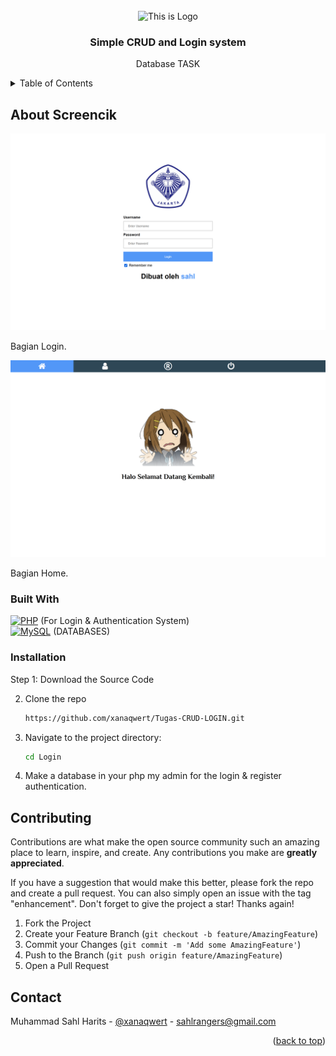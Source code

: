 <!-- PROJECT LOGO -->
<br />
<div align="center">
    <img src="" alt="This is Logo" width="250px" height="150px">
  </a>

  <h3 align="center">Simple CRUD and Login system</h3>

  <p align="center">
    Database TASK
    <br />
  </p>
</div>



<!-- TABLE OF CONTENTS -->
<details>
  <summary>Table of Contents</summary>
  <ol>
    <li>
      <a href="#about-the-project">About The Project</a>
      <ul>
        <li><a href="#built-with">Built With</a></li>
      </ul>
    </li>
    <li>
      <a href="#getting-started">Getting Started</a>
      <ul>
        <li><a href="#prerequisites">Prerequisites</a></li>
        <li><a href="#installation">Installation</a></li>
      </ul>
    </li>
    <li><a href="#license">License</a></li>
    <li><a href="#contact">Contact</a></li>
  </ol>
</details>



<!-- ABOUT THE PROJECT -->
## About Screencik

<img src="images/Screenshot_login.png" alt="Screenshot">

Bagian Login.

<img src="images/Screenshot_home.png" alt="Screenshot">

Bagian Home.


### Built With

[![PHP](https://skillicons.dev/icons?i=php)]() (For Login & Authentication System)
</br>
[![MySQL](https://skillicons.dev/icons?i=mysql)]() (DATABASES)
</br>


### Installation


Step 1: Download the Source Code

2. Clone the repo
   ```sh
   https://github.com/xanaqwert/Tugas-CRUD-LOGIN.git
   ```
3. Navigate to the project directory:
   ```sh
   cd Login
   ```
4. Make a database in your php my admin for the login & register authentication.



<!-- CONTRIBUTING -->
## Contributing

Contributions are what make the open source community such an amazing place to learn, inspire, and create. Any contributions you make are **greatly appreciated**.

If you have a suggestion that would make this better, please fork the repo and create a pull request. You can also simply open an issue with the tag "enhancement".
Don't forget to give the project a star! Thanks again!

1. Fork the Project
2. Create your Feature Branch (`git checkout -b feature/AmazingFeature`)
3. Commit your Changes (`git commit -m 'Add some AmazingFeature'`)
4. Push to the Branch (`git push origin feature/AmazingFeature`)
5. Open a Pull Request



<!-- CONTACT -->
## Contact

Muhammad Sahl Harits - [@xanaqwert](https://twitter.com/xanaqwert) - sahlrangers@gmail.com
</br>

<p align="right">(<a href="#readme-top">back to top</a>)</p>
